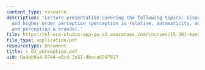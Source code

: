 ```yaml
---
content_type: resource
description: 'Lecture presentation covering the following topics: Visual illusions,
  and higher order perception (perception is relative, automaticity, adaptation expectation,
  and perception & brands).'
file: https://ol-ocw-studio-app-qa.s3.amazonaws.com/courses/15-301-managerial-psychology-laboratory-fall-2004/6a4ab9a49794e8cd2a914baca6597827_c_03_perception.pdf
file_type: application/pdf
resourcetype: Document
title: c_03_perception.pdf
uid: 6a4ab9a4-9794-e8cd-2a91-4baca6597827
---
```

